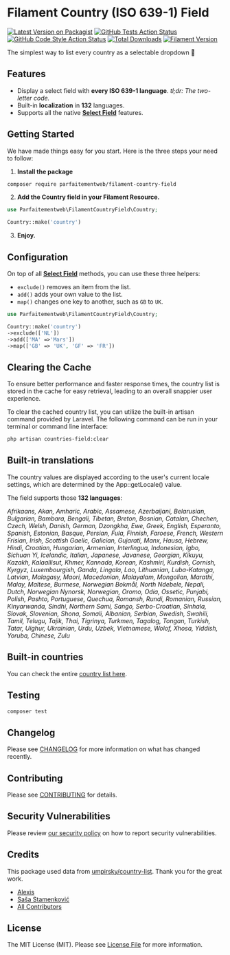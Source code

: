 # Filament Country (ISO 639-1) Field

[![Latest Version on Packagist](https://img.shields.io/packagist/v/parfaitementweb/filament-country-field.svg?style=flat-square)](https://packagist.org/packages/parfaitementweb/filament-country-field)
[![GitHub Tests Action Status](https://img.shields.io/github/actions/workflow/status/parfaitementweb/filament-country-field/run-tests.yml?branch=main&label=tests&style=flat-square)](https://github.com/parfaitementweb/filament-country-field/actions?query=workflow%3Arun-tests+branch%3Amain)
[![GitHub Code Style Action Status](https://img.shields.io/github/actions/workflow/status/parfaitementweb/filament-country-field/fix-php-code-styling.yml?branch=main&label=code%20style&style=flat-square)](https://github.com/parfaitementweb/filament-country-field/actions?query=workflow%3A"Fix+PHP+code+styling"+branch%3Amain)
[![Total Downloads](https://img.shields.io/packagist/dt/parfaitementweb/filament-country-field.svg?style=flat-square)](https://packagist.org/packages/parfaitementweb/filament-country-field)
[![Filament Version](https://img.shields.io/badge/Filament-v3-blue)](https://filamentphp.com)

The simplest way to list every country as a selectable dropdown 🤘

## Features
- Display a select field with **every ISO 639-1 language**. _tl;dr: The two-letter code._
- Built-in **localization** in **132** languages.
- Supports all the native **[Select Field](https://filamentphp.com/docs/3.x/forms/fields/select)** features.


## Getting Started

We have made things easy for you start. Here is the three steps your need to follow:

1. **Install the package**  
```bash
composer require parfaitementweb/filament-country-field
```

2. **Add the Country field in your Filament Resource.**

```php
use Parfaitementweb\FilamentCountryField\Country;

Country::make('country')
```

3. **Enjoy.**

## Configuration

On top of all **[Select Field](https://filamentphp.com/docs/3.x/forms/fields/select)** methods, you can use these three helpers:

- `exclude()` removes an item from the list.
- `add()` adds your own value to the list.
- `map()` changes one key to another, such as `GB` to `UK`.

```php
use Parfaitementweb\FilamentCountryField\Country;

Country::make('country')
->exclude(['NL'])
->add(['MA' =>'Mars'])
->map(['GB' => 'UK', 'GF' => 'FR'])

```

## Clearing the Cache

To ensure better performance and faster response times, the country list is stored in the cache for easy retrieval, leading to an overall snappier user experience.

To clear the cached country list, you can utilize the built-in artisan command provided by Laravel. The following command can be run in your terminal or command line interface:

```bash
php artisan countries-field:clear
```

## Built-in translations
The country values are displayed according to the user's current locale settings, which are determined by the App::getLocale() value.

The field supports those **132 languages**:  

*Afrikaans, Akan, Amharic, Arabic, Assamese, Azerbaijani, Belarusian, Bulgarian, Bambara, Bengali, Tibetan, Breton, Bosnian, Catalan, Chechen, Czech, Welsh, Danish, German, Dzongkha, Ewe, Greek, English, Esperanto, Spanish, Estonian, Basque, Persian, Fula, Finnish, Faroese, French, Western Frisian, Irish, Scottish Gaelic, Galician, Gujarati, Manx, Hausa, Hebrew, Hindi, Croatian, Hungarian, Armenian, Interlingua, Indonesian, Igbo, Sichuan Yi, Icelandic, Italian, Japanese, Javanese, Georgian, Kikuyu, Kazakh, Kalaallisut, Khmer, Kannada, Korean, Kashmiri, Kurdish, Cornish, Kyrgyz, Luxembourgish, Ganda, Lingala, Lao, Lithuanian, Luba-Katanga, Latvian, Malagasy, Maori, Macedonian, Malayalam, Mongolian, Marathi, Malay, Maltese, Burmese, Norwegian Bokmål, North Ndebele, Nepali, Dutch, Norwegian Nynorsk, Norwegian, Oromo, Odia, Ossetic, Punjabi, Polish, Pashto, Portuguese, Quechua, Romansh, Rundi, Romanian, Russian, Kinyarwanda, Sindhi, Northern Sami, Sango, Serbo-Croatian, Sinhala, Slovak, Slovenian, Shona, Somali, Albanian, Serbian, Swedish, Swahili, Tamil, Telugu, Tajik, Thai, Tigrinya, Turkmen, Tagalog, Tongan, Turkish, Tatar, Uighur, Ukrainian, Urdu, Uzbek, Vietnamese, Wolof, Xhosa, Yiddish, Yoruba, Chinese, Zulu*

## Built-in countries
You can check the entire [country list here](DATA.md).

## Testing

```bash
composer test
```

## Changelog

Please see [CHANGELOG](CHANGELOG.md) for more information on what has changed recently.

## Contributing

Please see [CONTRIBUTING](.github/CONTRIBUTING.md) for details.

## Security Vulnerabilities

Please review [our security policy](../../security/policy) on how to report security vulnerabilities.

## Credits

This package used data from [umpirsky/country-list](https://github.com/umpirsky/country-list). Thank you for the great work.

- [Alexis](https://github.com/AlexisSerneels)
- [Saša Stamenković](https://github.com/umpirsky)
- [All Contributors](../../contributors)

## License

The MIT License (MIT). Please see [License File](LICENSE.md) for more information.
